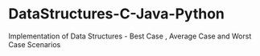 # DataStructures-C-Java-Python
Implementation of Data Structures - Best Case , Average Case and Worst Case Scenarios
